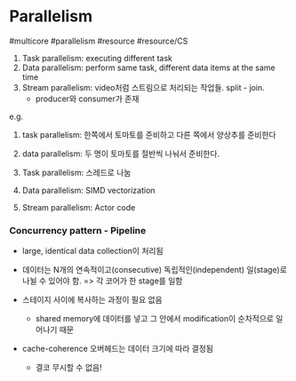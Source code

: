 # Parallelism
#multicore #parallelism #resource #resource/CS 


1. Task parallelism: executing different task
2. Data parallelism: perform same task, different data items at the same time
3. Stream parallelism: video처럼 스트림으로 처리되는 작업들. split - join.
	- producer와 consumer가 존재

e.g.
1. task parallelism: 한쪽에서 토마토를 준비하고 다른 쪽에서 양상추를 준비한다
2. data parallelism: 두 명이 토마토를 절반씩 나눠서 준비한다.


1. Task parallelism: 스레드로 나눔
2. Data parallelism: SIMD vectorization
3. Stream parallelism: Actor code


### **Concurrency pattern - Pipeline**
- large, identical data collection이 처리됨
- 데이터는 N개의 연속적이고(consecutive) 독립적인(independent) 일(stage)로 나뉠 수 있어야 함.
=> 각 코어가 한 stage를 일함

- 스테이지 사이에 복사하는 과정이 필요 없음
	- shared memory에 데이터를 넣고 그 안에서 modification이 순차적으로 일어나기 때문
- cache-coherence 오버헤드는 데이터 크기에 따라 결정됨
	- 결코 무시할 수 없음!